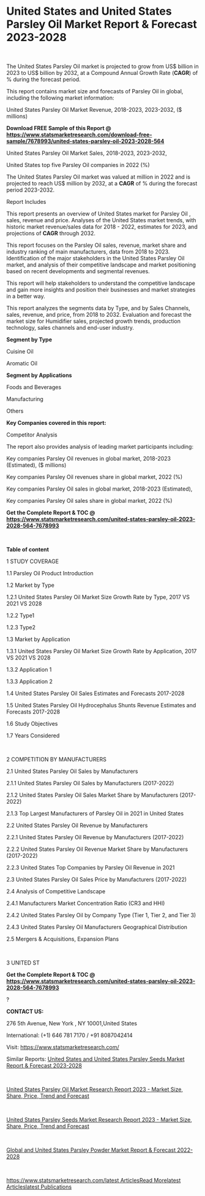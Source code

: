 <h1>United States and United States Parsley Oil Market Report & Forecast 2023-2028</h1><br/><p>The United States Parsley Oil market is projected to grow from US$ billion in 2023 to US$ billion by 2032, at a Compound Annual Growth Rate (<strong>CAGR</strong>) of % during the forecast period.</p>
 
 
 
 <p>This report contains market size and forecasts of Parsley Oil in global, including the following market information:</p>
 
 
 
 <p>United States Parsley Oil Market Revenue, 2018-2023, 2023-2032, ($ millions)</p>
 
 
 
 <p><strong>Download FREE Sample of this Report @ <a href="https://www.statsmarketresearch.com/download-free-sample/7678993/united-states-parsley-oil-2023-2028-564">https://www.statsmarketresearch.com/download-free-sample/7678993/united-states-parsley-oil-2023-2028-564</a></strong></p>
 
 
 
 <p>United States Parsley Oil Market Sales, 2018-2023, 2023-2032,</p>
 
 
 
 <p>United States top five Parsley Oil companies in 2022 (%)</p>
 
 
 
 <p>The United States Parsley Oil market was valued at million in 2022 and is projected to reach US$ million by 2032, at a <strong>CAGR</strong> of % during the forecast period 2023-2032.</p>
 
 
 
 <p>Report Includes</p>
 
 
 
 <p>This report presents an overview of United States market for Parsley Oil , sales, revenue and price. Analyses of the United States market trends, with historic market revenue/sales data for 2018 - 2022, estimates for 2023, and projections of <strong>CAGR</strong> through 2032.</p>
 
 
 
 <p>This report focuses on the Parsley Oil sales, revenue, market share and industry ranking of main manufacturers, data from 2018 to 2023. Identification of the major stakeholders in the United States Parsley Oil market, and analysis of their competitive landscape and market positioning based on recent developments and segmental revenues.</p>
 
 
 
 <p>This report will help stakeholders to understand the competitive landscape and gain more insights and position their businesses and market strategies in a better way.</p>
 
 
 
 <p>This report analyzes the segments data by Type, and by Sales Channels, sales, revenue, and price, from 2018 to 2032. Evaluation and forecast the market size for Humidifier sales, projected growth trends, production technology, sales channels and end-user industry.</p>
 
 
 
 <p><strong>Segment by Type</strong></p>
 
 
 
 <p>Cuisine Oil</p>
 
 
 
 <p>Aromatic Oil</p>
 
 
 
 <p><strong>Segment <strong><strong>by Applications</strong></strong></strong></p>
 
 
 
 <p>Foods and Beverages</p>
 
 
 
 <p>Manufacturing</p>
 
 
 
 <p>Others</p>
 
 
 
 <p><strong>Key Companies covered in this report:</strong></p>
 
 
 
 <p>Competitor Analysis</p>
 
 
 
 <p>The report also provides analysis of leading market participants including:</p>
 
 
 
 <p>Key companies Parsley Oil revenues in global market, 2018-2023 (Estimated), ($ millions)</p>
 
 
 
 <p>Key companies Parsley Oil revenues share in global market, 2022 (%)</p>
 
 
 
 <p>Key companies Parsley Oil sales in global market, 2018-2023 (Estimated),</p>
 
 
 
 <p>Key companies Parsley Oil sales share in global market, 2022 (%)</p>
 
 
 
 <div><b>Get the Complete Report & TOC @ <a href="https://www.statsmarketresearch.com/united-states-parsley-oil-2023-2028-564-7678993">https://www.statsmarketresearch.com/united-states-parsley-oil-2023-2028-564-7678993</a></b></div>
 
 
 
 <p><br />
 
 <b>Table of content</b></p>
 
 
 
 <p>1 STUDY COVERAGE<br />
 
 1.1 Parsley Oil Product Introduction<br />
 
 1.2 Market by Type<br />
 
 1.2.1 United States Parsley Oil Market Size Growth Rate by Type, 2017 VS 2021 VS 2028<br />
 
 1.2.2 Type1<br />
 
 1.2.3 Type2<br />
 
 1.3 Market by Application<br />
 
 1.3.1 United States Parsley Oil Market Size Growth Rate by Application, 2017 VS 2021 VS 2028<br />
 
 1.3.2 Application 1<br />
 
 1.3.3 Application 2<br />
 
 1.4 United States Parsley Oil Sales Estimates and Forecasts 2017-2028<br />
 
 1.5 United States Parsley Oil Hydrocephalus Shunts Revenue Estimates and Forecasts 2017-2028<br />
 
 1.6 Study Objectives<br />
 
 1.7 Years Considered<br />
 
 <br />
 
 2 COMPETITION BY MANUFACTURERS<br />
 
 2.1 United States Parsley Oil Sales by Manufacturers<br />
 
 2.1.1 United States Parsley Oil Sales by Manufacturers (2017-2022)<br />
 
 2.1.2 United States Parsley Oil Sales Market Share by Manufacturers (2017-2022)<br />
 
 2.1.3 Top Largest Manufacturers of Parsley Oil in 2021 in United States<br />
 
 2.2 United States Parsley Oil Revenue by Manufacturers<br />
 
 2.2.1 United States Parsley Oil Revenue by Manufacturers (2017-2022)<br />
 
 2.2.2 United States Parsley Oil Revenue Market Share by Manufacturers (2017-2022)<br />
 
 2.2.3 United States Top Companies by Parsley Oil Revenue in 2021<br />
 
 2.3 United States Parsley Oil Sales Price by Manufacturers (2017-2022)<br />
 
 2.4 Analysis of Competitive Landscape<br />
 
 2.4.1 Manufacturers Market Concentration Ratio (CR3 and HHI)<br />
 
 2.4.2 United States Parsley Oil by Company Type (Tier 1, Tier 2, and Tier 3)<br />
 
 2.4.3 United States Parsley Oil Manufacturers Geographical Distribution<br />
 
 2.5 Mergers & Acquisitions, Expansion Plans<br />
 
 <br />
 
 3 UNITED ST</p>
 
 
 
 <div><b>Get the Complete Report & TOC @ <a href="https://www.statsmarketresearch.com/united-states-parsley-oil-2023-2028-564-7678993">https://www.statsmarketresearch.com/united-states-parsley-oil-2023-2028-564-7678993</a></b></div>
 
 
 
 <p>? </p>
 
 
 
 <p><b>CONTACT US:</b><br />
 
 276 5th Avenue, New York , NY 10001,United States<br />
 
 International: (+1) 646 781 7170 / +91 8087042414<br />
 
 Visit: <a href="https://www.statsmarketresearch.com/">https://www.statsmarketresearch.com/</a><br />
 
 Similar Reports: <a href="https://www.statsmarketresearch.com/united-states-parsley-oil-2023-2028-564-7678993">United States and United States Parsley Seeds Market Report & Forecast 2023-2028</a><br />
 
 <br />
 
 <a href="https://www.statsmarketresearch.com/united-states-parsley-oil-2023-2028-564-7678993">United States Parsley Oil Market Research Report 2023 - Market Size, Share, Price, Trend and Forecast</a><br />
 
 <br />
 
 <a href="https://www.statsmarketresearch.com/united-states-parsley-oil-2023-2028-564-7678993">United States Parsley Seeds Market Research Report 2023 - Market Size, Share, Price, Trend and Forecast</a><br />
 
 <br />
 
 <a href="https://www.statsmarketresearch.com/united-states-parsley-oil-2023-2028-564-7678993">Global and United States Parsley Powder Market Report & Forecast 2022-2028</a><br />
 
 <br />
 
 <a href="https://gyeongbokgung.com">https://www.statsmarketresearch.com/</a><a href="https://hallyeomaritime.com">latest Articles</a><a href="https://jingwansa.com">Read More</a><a href="https://nguoiviet.jp/">latest Articles</a><a href="https://www.intelmarketresearch.com/">latest Publications</a></p>